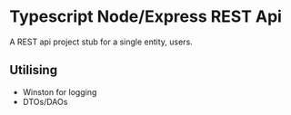 # Typescript Node/Express REST Api

A REST api project stub for a single entity, users.

## Utilising
- Winston for logging
- DTOs/DAOs